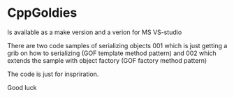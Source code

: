# CppGoldies

Is available as a make version and a verion for MS VS-studio

There are two code samples of serializing objects 001 which is just getting a grib on how to serializing 
(GOF template method pattern)
and
002 which extends the sample with object factory (GOF factory method pattern)

The code is just for inspriration.

Good luck
